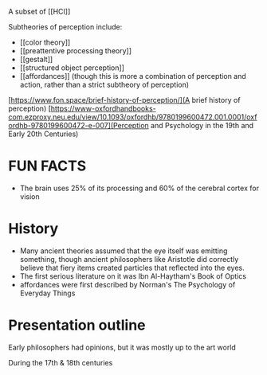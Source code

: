 A subset of [[HCI]]

Subtheories of perception include:
 - [[color theory]]
 - [[preattentive processing theory]]
 - [[gestalt]]
 - [[structured object perception]]
 - [[affordances]] (though this is more a combination of perception and action, rather than a strict subtheory of perception)

[https://www.fon.space/brief-history-of-perception/](A brief history of perception)
[https://www-oxfordhandbooks-com.ezproxy.neu.edu/view/10.1093/oxfordhb/9780199600472.001.0001/oxfordhb-9780199600472-e-007](Perception and Psychology in the 19th and Early 20th Centuries)

# FUN FACTS
 - The brain uses 25% of its processing and 60% of the cerebral cortex for vision

# History

 - Many ancient theories assumed that the eye itself was emitting something, though ancient philosophers like Aristotle did correctly believe that fiery items created particles that reflected into the eyes.
 - The first serious literature on it was Ibn Al-Haytham's Book of Optics
 - affordances were first described by Norman's The Psychology of Everyday Things

# Presentation outline

Early philosophers had opinions, but it was mostly up to the art world

During the 17th & 18th centuries
